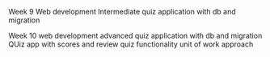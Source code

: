 Week 9
Web development Intermediate
quiz application with db and migration

Week 10
web development advanced
quiz application with db and migration
QUiz app with scores and review quiz functionality
unit of work approach